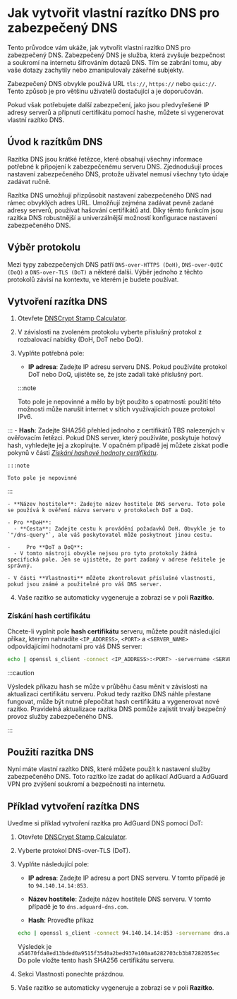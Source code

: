 # Jak vytvořit vlastní razítko DNS pro zabezpečený DNS

Tento průvodce vám ukáže, jak vytvořit vlastní razítko DNS pro zabezpečený DNS. Zabezpečený DNS je služba, která zvyšuje bezpečnost a soukromí na internetu šifrováním dotazů DNS. Tím se zabrání tomu, aby vaše dotazy zachytily nebo zmanipulovaly zákeřné subjekty.

Zabezpečený DNS obvykle používá URL `tls://`, `https://` nebo `quic://`. Tento způsob je pro většinu uživatelů dostačující a je doporučován.

Pokud však potřebujete další zabezpečení, jako jsou předvyřešené IP adresy serverů a připnutí certifikátu pomocí hashe, můžete si vygenerovat vlastní razítko DNS.

## Úvod k razítkům DNS

Razítka DNS jsou krátké řetězce, které obsahují všechny informace potřebné k připojení k zabezpečenému serveru DNS. Zjednodušují proces nastavení zabezpečeného DNS, protože uživatel nemusí všechny tyto údaje zadávat ručně.

Razítka DNS umožňují přizpůsobit nastavení zabezpečeného DNS nad rámec obvyklých adres URL. Umožňují zejména zadávat pevně zadané adresy serverů, používat hašování certifikátů atd. Díky těmto funkcím jsou razítka DNS robustnější a univerzálnější možností konfigurace nastavení zabezpečeného DNS.

## Výběr protokolu

Mezi typy zabezpečených DNS patří `DNS-over-HTTPS (DoH)`, `DNS-over-QUIC (DoQ)` a `DNS-over-TLS (DoT)` a některé další. Výběr jednoho z těchto protokolů závisí na kontextu, ve kterém je budete používat.

## Vytvoření razítka DNS

1. Otevřete [DNSCrypt Stamp Calculator](https://dnscrypt.info/stamps/).

2. V závislosti na zvoleném protokolu vyberte příslušný protokol z rozbalovací nabídky (DoH, DoT nebo DoQ).

3. Vyplňte potřebná pole:
    - **IP adresa**: Zadejte IP adresu serveru DNS. Pokud používáte protokol DoT nebo DoQ, ujistěte se, že jste zadali také příslušný port.

    :::note

    Toto pole je nepovinné a mělo by být použito s opatrností: použití této možnosti může narušit internet v sítích využívajících pouze protokol IPv6.


:::
    - **Hash**: Zadejte SHA256 přehled jednoho z certifikátů TBS nalezených v ověřovacím řetězci. Pokud DNS server, který používáte, poskytuje hotový hash, vyhledejte jej a zkopírujte. V opačném případě jej můžete získat podle pokynů v části [*Získání hashové hodnoty certifikátu*](#obtaining-the-certificate-hash).

    :::note

    Toto pole je nepovinné


:::

    - **Název hostitele**: Zadejte název hostitele DNS serveru. Toto pole se používá k ověření názvu serveru v protokolech DoT a DoQ.

    - Pro **DoH**:
      - **Cesta**: Zadejte cestu k provádění požadavků DoH. Obvykle je to `"/dns-query"`, ale váš poskytovatel může poskytnout jinou cestu.

    -     Pro **DoT a DoQ**:
      - V tomto nástroji obvykle nejsou pro tyto protokoly žádná specifická pole. Jen se ujistěte, že port zadaný v adrese řešitele je správný.

    - V části **Vlastnosti** můžete zkontrolovat příslušné vlastnosti, pokud jsou známé a použitelné pro váš DNS server.

4. Vaše razítko se automaticky vygeneruje a zobrazí se v poli **Razítko**.

### Získání hash certifikátu

Chcete-li vyplnit pole **hash certifikátu** serveru, můžete použít následující příkaz, kterým nahradíte `<IP_ADDRESS>`, `<PORT>` a `<SERVER_NAME>` odpovídajícími hodnotami pro váš DNS server:

```bash
echo | openssl s_client -connect <IP_ADDRESS>:<PORT> -servername <SERVER_NAME> 2>/dev/null | openssl x509 -pubkey -noout | openssl pkey -pubin -outform der | openssl dgst -sha256
```

:::caution

Výsledek příkazu hash se může v průběhu času měnit v závislosti na aktualizaci certifikátu serveru. Pokud tedy razítko DNS náhle přestane fungovat, může být nutné přepočítat hash certifikátu a vygenerovat nové razítko. Pravidelná aktualizace razítka DNS pomůže zajistit trvalý bezpečný provoz služby zabezpečeného DNS.

:::

## Použití razítka DNS

Nyní máte vlastní razítko DNS, které můžete použít k nastavení služby zabezpečeného DNS. Toto razítko lze zadat do aplikací AdGuard a AdGuard VPN pro zvýšení soukromí a bezpečnosti na internetu.

## Příklad vytvoření razítka DNS

Uveďme si příklad vytvoření razítka pro AdGuard DNS pomocí DoT:

1. Otevřete [DNSCrypt Stamp Calculator](https://dnscrypt.info/stamps/).

2. Vyberte protokol DNS-over-TLS (DoT).

3. Vyplňte následující pole:

    - **IP adresa**: Zadejte IP adresu a port DNS serveru. V tomto případě je to `94.140.14.14:853`.

    - **Název hostitele**: Zadejte název hostitele DNS serveru. V tomto případě je to `dns.adguard-dns.com`.

    - **Hash**: Proveďte příkaz

    ```bash
    echo | openssl s_client -connect 94.140.14.14:853 -servername dns.adguard-dns.com 2>/dev/null | openssl x509 -pubkey -noout | openssl pkey -pubin -outform der | openssl dgst -sha256
    ```

    Výsledek je `a54670fda8ed13bded0a9515f35d0a2bed937e100aa6282703cb3b87282055ec` Do pole vložte tento hash SHA256 certifikátu serveru.

4. Sekci Vlastnosti ponechte prázdnou.

5. Vaše razítko se automaticky vygeneruje a zobrazí se v poli **Razítko**.
